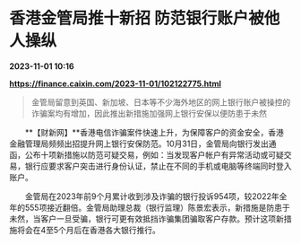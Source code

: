 # 香港金管局推十新招 防范银行账户被他人操纵

**2023-11-01 10:16**

**https://finance.caixin.com/2023-11-01/102122775.html**

> 金管局留意到英国、新加坡、日本等不少海外地区的网上银行账户被操控的诈骗案均有增加，因此推出新措施加强网上银行安保以便防患于未然

  

　　**【财新网】**香港电信诈骗案件快速上升，为保障客户的资金安全，香港金融管理局频频出招提升网上银行安保防范。10月31日，金管局向银行发出通函，公布十项新措施以防范可疑交易，例如：当发现客户帐户有异常活动或可疑交易，银行应要求客户突击进行身份认证，禁止在不同的手机或电脑等终端同时登入账户。

　　金管局在2023年前9个月累计收到涉及诈骗的银行投诉954项，较2022年全年的555项接近翻倍。金管局助理总裁（银行监理）陈景宏表示，新措施是防患于未然，当客户一旦受骗，银行可更有效抵挡诈骗集团骗取客户存款。预计这项新措施将会在4至5个月后在香港各大银行推行。